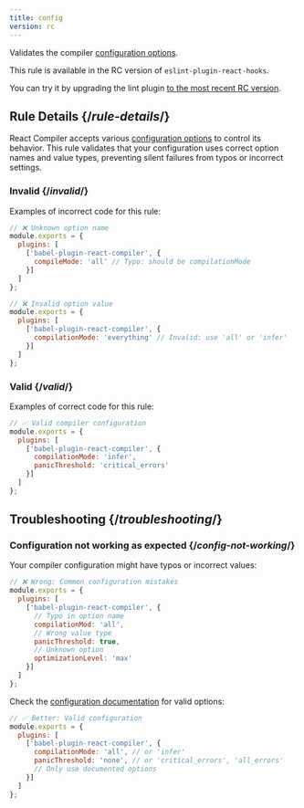 ```yaml
---
title: config
version: rc
---
```


<Intro>

Validates the compiler [configuration options](/reference/react-compiler/configuration).

</Intro>

<RC>

This rule is available in the RC version of `eslint-plugin-react-hooks`.

You can try it by upgrading the lint plugin [to the most recent RC version](/learn/react-compiler/installation#eslint-integration).

</RC>

## Rule Details {/*rule-details*/}

React Compiler accepts various [configuration options](/reference/react-compiler/configuration)  to control its behavior. This rule validates that your configuration uses correct option names and value types, preventing silent failures from typos or incorrect settings.

### Invalid {/*invalid*/}

Examples of incorrect code for this rule:

```js
// ❌ Unknown option name
module.exports = {
  plugins: [
    ['babel-plugin-react-compiler', {
      compileMode: 'all' // Typo: should be compilationMode
    }]
  ]
};

// ❌ Invalid option value
module.exports = {
  plugins: [
    ['babel-plugin-react-compiler', {
      compilationMode: 'everything' // Invalid: use 'all' or 'infer'
    }]
  ]
};
```

### Valid {/*valid*/}

Examples of correct code for this rule:

```js
// ✅ Valid compiler configuration
module.exports = {
  plugins: [
    ['babel-plugin-react-compiler', {
      compilationMode: 'infer',
      panicThreshold: 'critical_errors'
    }]
  ]
};
```

## Troubleshooting {/*troubleshooting*/}

### Configuration not working as expected {/*config-not-working*/}

Your compiler configuration might have typos or incorrect values:

```js
// ❌ Wrong: Common configuration mistakes
module.exports = {
  plugins: [
    ['babel-plugin-react-compiler', {
      // Typo in option name
      compilationMod: 'all',
      // Wrong value type
      panicThreshold: true,
      // Unknown option
      optimizationLevel: 'max'
    }]
  ]
};
```

Check the [configuration documentation](/reference/react-compiler/configuration) for valid options:

```js
// ✅ Better: Valid configuration
module.exports = {
  plugins: [
    ['babel-plugin-react-compiler', {
      compilationMode: 'all', // or 'infer'
      panicThreshold: 'none', // or 'critical_errors', 'all_errors'
      // Only use documented options
    }]
  ]
};
```
